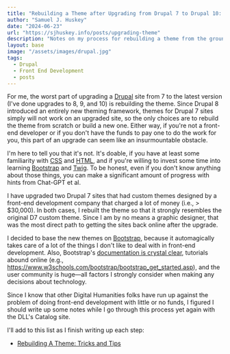 ```yaml
---
title: "Rebuilding a Theme after Upgrading from Drupal 7 to Drupal 10: Introduction"
author: "Samuel J. Huskey"
date: "2024-06-23"
url: "https://sjhuskey.info/posts/upgrading-theme"
description: "Notes on my process for rebuilding a theme from the ground up after upgrading a Drupal site from 7 to 10"
layout: base
image: "/assets/images/drupal.jpg"
tags:
  - Drupal
  - Front End Development
  - posts
---
```


For me, the worst part of upgrading a [Drupal](https://drupal.org/) site from 7 to the latest version (I've done upgrades to 8, 9, and 10) is rebuilding the theme. Since Drupal 8 introduced an entirely new theming framework, themes for Drupal 7 sites simply will not work on an upgraded site, so the only choices are to rebuild the theme from scratch or build a new one. Either way, if you're not a front-end developer or if you don't have the funds to pay one to do the work for you, this part of an upgrade can seem like an insurmountable obstacle.

I'm here to tell you that it's not. It's doable, if you have at least some familiarity with [CSS](https://www.w3.org/Style/CSS/) and [HTML](https://html.spec.whatwg.org/multipage/), and if you're willing to invest some time into learning [Bootstrap](https://getbootstrap.com/) and [Twig](https://twig.symfony.com/). To be honest, even if you don't know anything about those things, you can make a significant amount of progress with hints from Chat-GPT et al.

I have upgraded two Drupal 7 sites that had custom themes designed by a front-end development company that charged a lot of money (i.e., > $30,000). In both cases, I rebuilt the theme so that it strongly resembles the original D7 custom theme. Since I am by no means a graphic designer, that was the most direct path to getting the sites back online after the upgrade.

I decided to base the new themes on [Bootstrap](https://getbootstrap.com/), because it automagically takes care of a lot of the things I don't like to deal with in front-end development. Also, Bootstrap's [documentation is crystal clear](https://getbootstrap.com/docs/5.3/getting-started/introduction/), tutorials abound online (e.g., <https://www.w3schools.com/bootstrap/bootstrap_get_started.asp>), and the user community is huge—all factors I strongly consider when making any decisions about technology.

Since I know that other Digital Humanities folks have run up against the problem of doing front-end development with little or no funds, I figured I should write up some notes while I go through this process yet again with the DLL's Catalog site.

I'll add to this list as I finish writing up each step:

- [Rebuilding A Theme: Tricks and Tips](https://sjhuskey.info/posts/upgrading-theme-tips-tricks)
